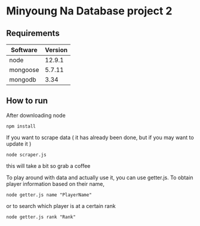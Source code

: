 # Minyoung Na Database project 2

## Requirements

| Software | Version |
| ------ | ----------- |
| node   | 12.9.1 |
| mongoose | 5.7.11 |
| mongodb    | 3.34 |

## How to run

After downloading node

    npm install

If you want to scrape data ( it has already been done, but if you may want to update it  )

    node scraper.js

this will take a bit so grab a coffee

To play around with data and actually use it, you can use getter.js. To obtain player information
based on their name,

    node getter.js name "PlayerName"

or to search which player is at a certain rank

    node getter.js rank "Rank"